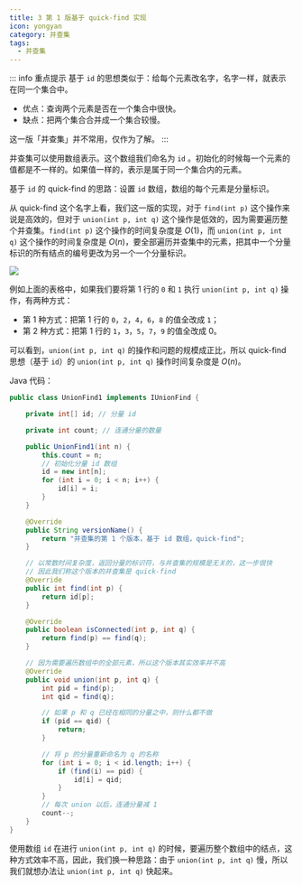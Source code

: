 ```yaml
---
title: 3 第 1 版基于 quick-find 实现
icon: yongyan
category: 并查集
tags:
  - 并查集
---
```


::: info 重点提示
基于 `id` 的思想类似于：给每个元素改名字，名字一样，就表示在同一个集合中。

- 优点：查询两个元素是否在一个集合中很快。
- 缺点：把两个集合合并成一个集合较慢。

这一版「并查集」并不常用，仅作为了解。
:::

并查集可以使用数组表示。这个数组我们命名为 `id` 。初始化的时候每一个元素的值都是不一样的。如果值一样的，表示是属于同一个集合内的元素。

基于 `id` 的 quick-find 的思路：设置 `id` 数组，数组的每个元素是分量标识。

从 quick-find 这个名字上看，我们这一版的实现，对于 `find(int p)` 这个操作来说是高效的，但对于 `union(int p, int q)` 这个操作是低效的，因为需要遍历整个并查集。`find(int p)` 这个操作的时间复杂度是 $O(1)$，而 `union(int p, int q)` 这个操作的时间复杂度是 $O(n)$，要全部遍历并查集中的元素，把其中一个分量标识的所有结点的编号更改为另一个一个分量标识。

![](https://tva1.sinaimg.cn/large/008i3skNgy1gxdvilcsv6j31he0523ys.jpg)

例如上面的表格中，如果我们要将第 $1$ 行的 `0` 和 `1` 执行 `union(int p, int q)` 操作，有两种方式：

- 第 1 种方式：把第 1 行的 `0`，`2`，`4`，`6`，`8` 的值全改成 `1`；
- 第 2 种方式：把第 1 行的 `1`，`3`，`5`，`7`，`9` 的值全改成 0。

可以看到，`union(int p, int q)` 的操作和问题的规模成正比，所以 quick-find 思想（基于 `id`）的 `union(int p, int q)` 操作时间复杂度是 $O(n)$。

Java 代码：

```java
public class UnionFind1 implements IUnionFind {

    private int[] id; // 分量 id

    private int count; // 连通分量的数量

    public UnionFind1(int n) {
        this.count = n;
        // 初始化分量 id 数组
        id = new int[n];
        for (int i = 0; i < n; i++) {
            id[i] = i;
        }
    }

    @Override
    public String versionName() {
        return "并查集的第 1 个版本，基于 id 数组，quick-find";
    }

    // 以常数时间复杂度，返回分量的标识符，与并查集的规模是无关的，这一步很快
    // 因此我们称这个版本的并查集是 quick-find
    @Override
    public int find(int p) {
        return id[p];
    }

    @Override
    public boolean isConnected(int p, int q) {
        return find(p) == find(q);
    }

    // 因为需要遍历数组中的全部元素，所以这个版本其实效率并不高
    @Override
    public void union(int p, int q) {
        int pid = find(p);
        int qid = find(q);

        // 如果 p 和 q 已经在相同的分量之中，则什么都不做
        if (pid == qid) {
            return;
        }

        // 将 p 的分量重新命名为 q 的名称
        for (int i = 0; i < id.length; i++) {
            if (find(i) == pid) {
                id[i] = qid;
            }
        }
        // 每次 union 以后，连通分量减 1
        count--;
    }
}
```

使用数组 `id` 在进行 `union(int p, int q)` 的时候，要遍历整个数组中的结点，这种方式效率不高，因此，我们换一种思路：由于 `union(int p, int q)` 慢，所以我们就想办法让 `union(int p, int q)` 快起来。
